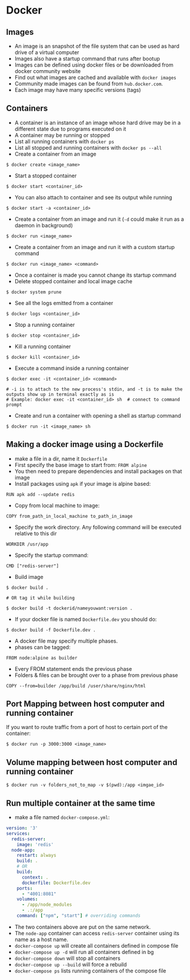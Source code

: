 # Docker

## Images
- An image is an snapshot of the file system that can be used as hard drive of a virtual computer
- Images also have a startup command that runs after bootup
- Images can be defined using docker files or be downloaded from docker community website
- Find out what images are cached and available with `docker images`
- Community made images can be found from `hub.docker.com`.
- Each image may have many specific versions (tags)

## Containers
- A container is an instance of an image whose hard drive may be in a different state due to programs executed on it
- A container may be running or stopped
- List all running containers with `docker ps`
- List all stopped and running containers with `docker ps --all`
- Create a container from an image
```
$ docker create <image_name>
```
- Start a stopped container
```
$ docker start <container_id>
```
- You can also attach to container and see its output while running
```
$ docker start -a <container_id>
```
- Create a container from an image and run it (`-d` could make it run as a daemon in background)
```
$ docker run <image_name>
```
- Create a container from an image and run it with a custom startup command
```
$ docker run <image_name> <command>
```
- Once a container is made you cannot change its startup command
- Delete stopped container and local image cache
```
$ docker system prune
```
- See all the logs emitted from a container
```
$ docker logs <container_id>
```
- Stop a running container
```
$ docker stop <container_id>
```
- Kill a running container
```
$ docker kill <container_id>
```
- Execute a command inside a running container
```
$ docker exec -it <container_id> <command>

# -i is to attach to the new process's stdin, and -t is to make the outputs show up in terminal exactly as is
# Example: docker exec -it <container_id> sh  # connect to command prompt
```
- Create and run a container with opening a shell as startup command
```
$ docker run -it <image_name> sh
```

## Making a docker image using a Dockerfile
- make a file in a dir, name it `Dockerfile`
- First specify the base image to start from: `FROM alpine`
- You then need to prepare dependencies and install packages on that image
- Install packages using `apk` if your image is alpine based:
```
RUN apk add --update redis
```
- Copy from local machine to image:
```
COPY from_path_in_local_machine to_path_in_image
```
- Specify the work directory. Any following command will be executed relative to this dir
```
WORKDIR /usr/app
```
- Specify the startup command:
```
CMD ["redis-server"]
```
- Build image
```
$ docker build .

# OR tag it while building

$ docker build -t dockerid/nameyouwant:version .
```
- If your docker file is named `Dockerfile.dev` you should do:
```
$ docker build -f Dockerfile.dev .
```
- A docker file may specify multiple phases.
- phases can be tagged:
```
FROM node:alpine as builder
```
- Every FROM statement ends the previous phase
- Folders & files can be brought over to a phase from previous phase
```
COPY --from=builder /app/build /user/share/nginx/html
```

## Port Mapping between host computer and running container
If you want to route traffic from a port of host to certain port of the container:
```
$ docker run -p 3000:3000 <image_name>
```

## Volume mapping between host computer and running container
```
$ docker run -v folders_not_to_map -v $(pwd):/app <imgae_id>
```

## Run multiple container at the same time
- make a file named `docker-compose.yml`:
```yml
version: '3'
services:
  redis-server:
    image: 'redis'
  node-app:
    restart: always
    build: .
    # OR
    build: 
      context: .
      dockerfile: Dockerfile.dev
    ports:
      - "4001:8081"
    volumes:
      - /app/node_modules
      - .:/app
    command: ["npm", "start"] # overriding commands
```
- The two containers above are put on the same network.
- The `node-app` container can access `redis-server` container using its name as a host name.
- `docker-compose up` will create all containers defined in compose file
- `docker-compose up -d` will run all containers defined in bg
- `docker-compose down` will stop all containers
- `docker-compose up --build` will force a rebuild
- `docker-compose ps` lists running containers of the compose file
